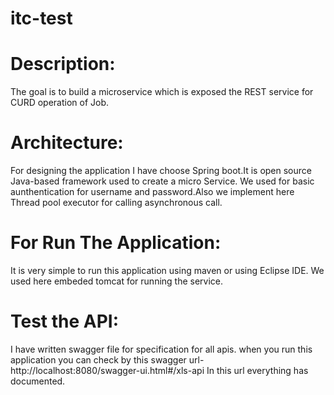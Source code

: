 # itc-test
Description:
===========
  The goal is to build a microservice which is exposed the REST service for CURD operation of Job. 

Architecture:
============
For designing the application I have choose Spring boot.It is open source Java-based framework used to create a micro Service.
We used for basic aunthentication for username and password.Also we implement here Thread pool executor for calling asynchronous call.

For Run The Application:
=======================
It is very simple to run this application using maven or using Eclipse IDE.
We used here embeded tomcat for running the service.

Test the API:
=============
I have written swagger file for specification for all apis.
when you run this application you can check by this swagger url-
http://localhost:8080/swagger-ui.html#/xls-api
In this url everything has documented.


